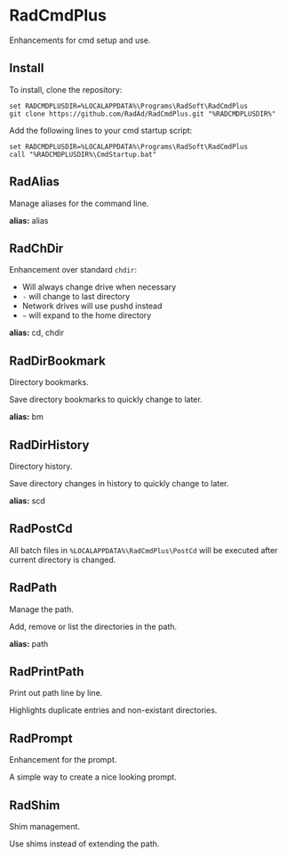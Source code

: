 # RadCmdPlus
Enhancements for cmd setup and use.

## Install

To install, clone the repository:
```
set RADCMDPLUSDIR=%LOCALAPPDATA%\Programs\RadSoft\RadCmdPlus
git clone https://github.com/RadAd/RadCmdPlus.git "%RADCMDPLUSDIR%"
```

Add the following lines to your cmd startup script:
```
set RADCMDPLUSDIR=%LOCALAPPDATA%\Programs\RadSoft\RadCmdPlus
call "%RADCMDPLUSDIR%\CmdStartup.bat"
```

## RadAlias
Manage aliases for the command line.

**alias:** alias

## RadChDir
Enhancement over standard `chdir`:
- Will always change drive when necessary
- `-` will change to last directory
- Network drives will use pushd instead
- `~` will expand to the home directory

**alias:** cd, chdir

## RadDirBookmark
Directory bookmarks.

Save directory bookmarks to quickly change to later.

**alias:** bm

## RadDirHistory
Directory history.

Save directory changes in history to quickly change to later.

**alias:** scd

## RadPostCd
All batch files in `%LOCALAPPDATA%\RadCmdPlus\PostCd` will be executed after current directory is changed.

## RadPath
Manage the path.

Add, remove or list the directories in the path.

**alias:** path

## RadPrintPath
Print out path line by line.

Highlights duplicate entries and non-existant directories.

## RadPrompt
Enhancement for the prompt.

A simple way to create a nice looking prompt.

## RadShim
Shim management.

Use shims instead of extending the path.
